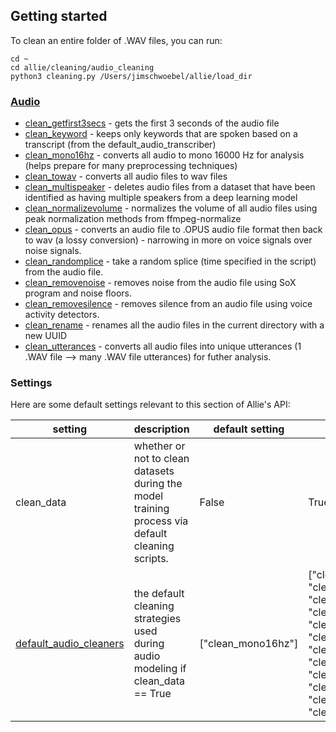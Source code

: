 
## Getting started
To clean an entire folder of .WAV files, you can run:

```
cd ~ 
cd allie/cleaning/audio_cleaning
python3 cleaning.py /Users/jimschwoebel/allie/load_dir
```

### [Audio](https://github.com/jim-schwoebel/allie/tree/master/cleaning/audio_cleaning)
* [clean_getfirst3secs](https://github.com/jim-schwoebel/allie/blob/master/cleaning/audio_cleaning/clean_getfirst3secs.py) - gets the first 3 seconds of the audio file
* [clean_keyword](https://github.com/jim-schwoebel/allie/blob/master/cleaning/audio_cleaning/clean_keyword.py) - keeps only keywords that are spoken based on a transcript (from the default_audio_transcriber)
* [clean_mono16hz](https://github.com/jim-schwoebel/allie/blob/master/cleaning/audio_cleaning/clean_mono16hz.py) - converts all audio to mono 16000 Hz for analysis (helps prepare for many preprocessing techniques)
* [clean_towav](https://github.com/jim-schwoebel/allie/blob/master/cleaning/audio_cleaning/clean_towav.py) - converts all audio files to wav files
* [clean_multispeaker](https://github.com/jim-schwoebel/allie/blob/master/cleaning/audio_cleaning/clean_multispeaker.py) - deletes audio files from a dataset that have been identified as having multiple speakers from a deep learning model
* [clean_normalizevolume](https://github.com/jim-schwoebel/allie/blob/master/cleaning/audio_cleaning/clean_normalizevolume.py) - normalizes the volume of all audio files using peak normalization methods from ffmpeg-normalize
* [clean_opus](https://github.com/jim-schwoebel/allie/blob/master/cleaning/audio_cleaning/clean_opus.py) - converts an audio file to .OPUS audio file format then back to wav (a lossy conversion) - narrowing in more on voice signals over noise signals.
* [clean_randomplice](https://github.com/jim-schwoebel/allie/blob/master/cleaning/audio_cleaning/clean_randomsplice.py) - take a random splice (time specified in the script) from the audio file.
* [clean_removenoise](https://github.com/jim-schwoebel/allie/blob/master/cleaning/audio_cleaning/clean_removenoise.py) - removes noise from the audio file using SoX program and noise floors.
* [clean_removesilence](https://github.com/jim-schwoebel/allie/blob/master/cleaning/audio_cleaning/clean_removesilence.py) - removes silence from an audio file using voice activity detectors.
* [clean_rename](https://github.com/jim-schwoebel/allie/blob/master/cleaning/audio_cleaning/clean_rename.py) - renames all the audio files in the current directory with a new UUID
* [clean_utterances](https://github.com/jim-schwoebel/allie/blob/master/cleaning/audio_cleaning/clean_utterances.py) - converts all audio files into unique utterances (1 .WAV file --> many .WAV file utterances) for futher analysis.

### Settings

Here are some default settings relevant to this section of Allie's API:

| setting | description | default setting | all options | 
|------|------|------|------| 
| clean_data | whether or not to clean datasets during the model training process via default cleaning scripts. | False | True, False | 
| [default_audio_cleaners](https://github.com/jim-schwoebel/allie/tree/master/cleaning/audio_cleaning) | the default cleaning strategies used during audio modeling if clean_data == True | ["clean_mono16hz"] | ["clean_getfirst3secs", "clean_keyword", "clean_mono16hz", "clean_towav", "clean_multispeaker", "clean_normalizevolume", "clean_opus", "clean_randomsplice", "clean_removenoise", "clean_removesilence", "clean_rename", "clean_utterances"] |
